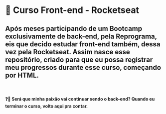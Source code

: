 # 🚀 Curso Front-end - Rocketseat

## Após meses participando de um Bootcamp exclusivamente de back-end, pela Reprograma, eis que decido estudar front-end também, dessa vez pela Rocketseat. Assim nasce esse repositório, criado para que eu possa registrar meu progressos durante esse curso, começando por HTML.
<br>

#### ❓💭 Será que minha paixão vai continuar sendo o back-end? Quando eu terminar o curso, volto aqui pra contar.

